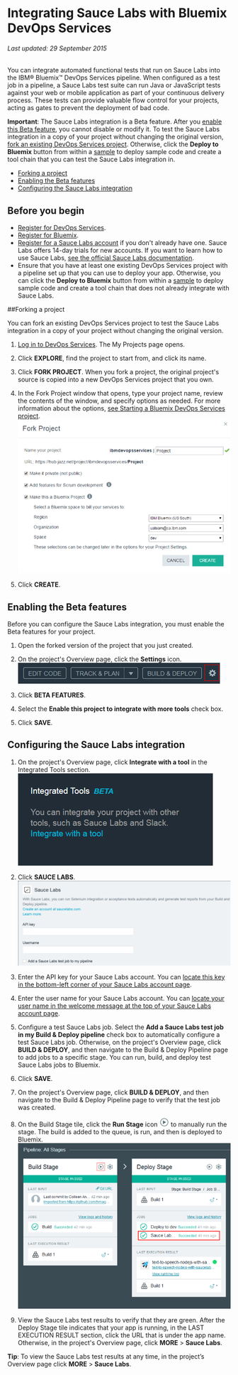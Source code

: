 # Integrating Sauce Labs with Bluemix DevOps Services 

###### Last updated: 29 September 2015

You can integrate automated functional tests that run on Sauce Labs into the IBM&reg; Bluemix&trade; DevOps Services pipeline. When configured as a test job in a pipeline, a Sauce Labs test suite can run Java or JavaScript tests against your web or mobile application as part of your continuous delivery process. These tests can provide valuable flow control for your projects, acting as gates to prevent the deployment of bad code.

**Important**: The Sauce Labs integration is a Beta feature. After you [enable this Beta feature](#enabling_the_beta_features), you cannot disable or modify it. To test the Sauce Labs integration in a copy of your project without changing the original version, [fork an existing DevOps Services project](#forking_a_devops_services_project). Otherwise, click the **Deploy to Bluemix** button from within a [sample](https://hub.jazz.net/project/idsorg/sample-java-cloudant/overview) to deploy sample code and create a tool chain that you can test the Sauce Labs integration in.


* [Forking a project](#forking_a_devops_services_project)
* [Enabling the Beta features](#enabling_the_beta_features)
* [Configuring the Sauce Labs integration](#configuring_the_sauce_labs_integration)


## Before you begin
* [Register for DevOps Services](https://hub.jazz.net).
* [Register for Bluemix](http://bluemix.net/). 
* [Register for a Sauce Labs account](https://saucelabs.com/) if you don't already have one. Sauce Labs offers 14-day trials for new accounts. If you want to learn how to use Sauce Labs, [see the official Sauce Labs documentation](https://docs.saucelabs.com/). 
* Ensure that you have at least one existing DevOps Services project with a pipeline set up that you can use to deploy your app. Otherwise, you can click the **Deploy to Bluemix** button from within a [sample](https://hub.jazz.net/project/idsorg/sample-java-cloudant/overview) to deploy sample code and create a tool chain that does not already integrate with Sauce Labs.

<a name='forking_a_devops_services_project'></a>
##Forking a project

You can fork an existing DevOps Services project to test the Sauce Labs integration in a copy of your project without changing the original version.

1. [Log in to DevOps Services](https://hub.jazz.net). The My Projects page opens.

2. Click **EXPLORE**, find the project to start from, and click its name.

3. Click **FORK PROJECT**. When you fork a project, the original project's source is copied into a new DevOps Services project that you own.

4. In the Fork Project window that opens, type your project name, review the contents of the window, and specify options as needed. For more information about the options, [see Starting a Bluemix DevOps Services project](/docs/startproject#starting_a_devops_services_project).
![Bluemix DevOps Services new user landing page][1]
 
5. Click **CREATE**.


<a name='enabling_the_beta_features'></a>
## Enabling the Beta features

Before you can configure the Sauce Labs integration, you must enable the Beta features for your project.

1. Open the forked version of the project that you just created.

2. On the project's Overview page, click the **Settings** icon.
![Project settings icon][2]

3. Click **BETA FEATURES**.

4. Select the **Enable this project to integrate with more tools** check box.

5. Click **SAVE**.


<a name='configuring_the_sauce_labs_integration'></a>
## Configuring the Sauce Labs integration

1. On the project's Overview page, click **Integrate with a tool** in the Integrated Tools section. 
![Project Overview page integrations section][3]

2. Click **SAUCE LABS**.
![Sauce Labs integration page][4]

3. Enter the API key for your Sauce Labs account. You can [locate this key in the bottom-left corner of your Sauce Labs account page](https://saucelabs.com/account).

4. Enter the user name for your Sauce Labs account. You can [locate your user name in the welcome message at the top of your Sauce Labs account page](https://saucelabs.com/account).

5. Configure a test Sauce Labs job. Select the **Add a Sauce Labs test job in my Build & Deploy pipeline** check box to automatically configure a test Sauce Labs job. Otherwise, on the project's Overview page, click **BUILD & DEPLOY**, and then navigate to the Build & Deploy Pipeline page to add jobs to a specific stage. You can run, build, and deploy test Sauce Labs jobs to Bluemix.
   
6. Click **SAVE**.

7. On the project's Overview page, click **BUILD & DEPLOY**, and then navigate to the Build & Deploy Pipeline page to verify that the test job was created.

8. On the Build Stage tile, click the **Run Stage** icon <img  class="inline" src="./images/run_stage.png" alt="The Run Stage icon"> to manually run the stage. The build is added to the queue, is run, and then is deployed to Bluemix.
![The project's configured pipeline][5]

9. View the Sauce Labs test results to verify that they are green. After the Deploy Stage tile indicates that your app is running, in the LAST EXECUTION RESULT section, click the URL that is under the app name. Otherwise, in the project's Overview page, click **MORE** > **Sauce Labs**.
  
**Tip**: To view the Sauce Labs test results at any time, in the project’s Overview page click **MORE** > **Sauce Labs**.




[1]: images/restyle_newprojectwindow.png
[2]: images/project_settings_icon.png
[3]: images/integrations.png
[4]: images/integrate_sauce_labs.png
[5]: images/configured_pipeline.png